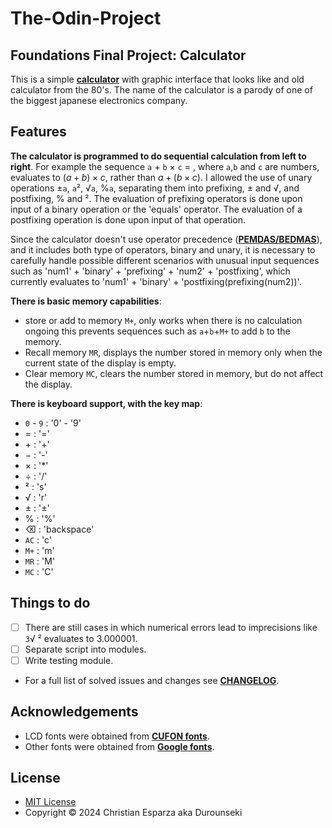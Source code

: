 # The-Odin-Project

## Foundations Final Project: Calculator

This is a simple [__calculator__](https://durounseki.github.io/odin-calculator/) with graphic interface that looks like and old calculator from the 80's. The name of the calculator is a parody of one of the biggest japanese electronics company.

## Features

**The calculator is programmed to do sequential calculation from left to right**. For example the sequence `a` &plus; `b` &times; `c` &equals; , where `a`,`b` and `c` are numbers, evaluates to $(a+b)\times c$, rather than $a+(b\times c)$. I allowed the use of unary operations &plusmn;`a`, `a`&sup2;, &radic;`a`, &percnt;`a`, separating them into prefixing, &plusmn; and &radic;, and postfixing, &percnt; and &sup2;. The evaluation of prefixing operators is done upon input of a binary operation or the 'equals' operator. The evaluation of a postfixing operation is done upon input of that operation.

Since the calculator doesn't use operator precedence ([__PEMDAS/BEDMAS__](https://en.wikipedia.org/wiki/Order_of_operations)), and it includes both type of operators, binary and unary, it is necessary to carefully handle possible different scenarios with unusual input sequences such as 'num1' + 'binary' + 'prefixing' + 'num2' + 'postfixing', which currently evaluates to 'num1' + 'binary' + 'postfixing(prefixing(num2))'.

**There is basic memory capabilities**:

* store or add to memory `M+`, only works when there is no calculation ongoing this prevents sequences such as `a`&plus;`b`&plus;`M+` to add `b` to the memory.
* Recall memory `MR`, displays the number stored in memory only when the current state of the
display is empty.
* Clear memory `MC`, clears the number stored in memory, but do not affect the display.

**There is keyboard support, with the key map**:

* `0` - `9` : '0' - '9'
* &equals; : '='
* &plus; : '+'
* &minus; : '-'
* &times; : '*'
* &divide; : '/'
* &sup2; : 's'
* &radic; : 'r'
* &plusmn; : '±'
* &percnt; : '%'
* &#x232B; : 'backspace'
* `AC` : 'c'
* `M+` : 'm'
* `MR` : 'M'
* `MC` : 'C'

## Things to do

* [ ] There are still cases in which numerical errors lead to imprecisions like `3`&radic; &sup2; evaluates to $3.000001$.
* [ ] Separate script into modules.
* [ ] Write testing module.
* For a full list of solved issues and changes see [__CHANGELOG__](./CHANGELOG.md).

## Acknowledgements

* LCD fonts were obtained from [__CUFON fonts__](https://www.cufonfonts.com/).
* Other fonts were obtained from [__Google fonts__](https://fonts.google.com/).

## License

* [MIT License](https://opensource.org/licenses/MIT)
* Copyright &copy; 2024 Christian Esparza aka Durounseki
